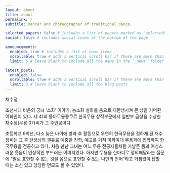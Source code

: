 ```yaml
---
layout: about
title: about
permalink: /
subtitle: Dancer and choreographer of traditional dance.

selected_papers: false # includes a list of papers marked as "selected={true}"
social: false # includes social icons at the bottom of the page

announcements:
  enabled: true # includes a list of news items
  scrollable: true # adds a vertical scroll bar if there are more than 3 news items
  limit: 5 # leave blank to include all the news in the `_news` folder

latest_posts:
  enabled: false
  scrollable: true # adds a vertical scroll bar if there are more than 3 new posts items
  limit: 3 # leave blank to include all the blog posts
---
```


채수정

조선시대 비운의 궁녀 ‘소화’ 이야기, 능소화 설화를 춤으로 재탄생시켜 큰 상을 거머쥔 이화인이 있다. 제 41회 동아무용콩쿠르 한국무용 창작부문에서 일반부 금상을 수상한  채수정(무용·07)씨가 그 주인공이다.

초등학교 6학년, 다소 늦은 나이에 방과 후 활동으로 우연히 한국무용을 접하게 된 채수정씨는 그 후 선생님의 권유로 예중을 진학, 예고를 거쳐 이화여대 무용과에 입학하여 한국무용을 전공하고 있다. 처음 만난 그녀는 여느 무용 전공자들처럼 가냘픈 몸과 여성스러운 웃음이 인상적인 부드러운 이미지였다. 하지만 무용을 한마디로 정의해달라는 질문에 “말로 표현할 수 없는 것을 몸으로 표현할 수 있는 나만의 언어”라고 거침없이 답할 때는 소신 있고 당당한 면모도 볼 수 있었다.

